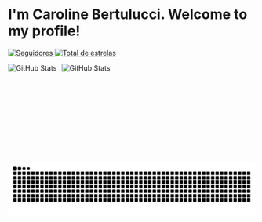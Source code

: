 # I'm Caroline Bertulucci. Welcome to my profile!

<p align="left">
  <a href="https://github.com/CarolineBertulucci?tab=followers">
        <img 
            alt="Seguidores" 
            title="Me siga no GitHub" 
            src="https://custom-icon-badges.demolab.com/github/followers/CarolineBertulucci?color=d3bcf9&labelColor=d3bcf6&style=for-the-badge&logo=github&label=Seguidores&logoColor=white"
        />
    </a>
    <a href="https://github.com/CarolineBertulucci?tab=repositories&sort=stargazers">
        <img 
            alt="Total de estrelas" 
            title="Total de estrelas GitHub" 
            src="https://custom-icon-badges.demolab.com/github/stars/CarolineBertulucci?color=d1fabf&style=for-the-badge&labelColor=d1fabf&logo=star&label=estrelas"
        />
    </a>
</p>

<p>
  <img 
    align="left" 
    alt="GitHub Stats" 
    height="200" 
    style="padding-right: 10px;" 
    src="https://github-readme-stats.vercel.app/api?username=CarolineBertulucci&show_icons=true&title_color=d3bcf6&icon_color=d1fabf&text_color=ffffff&bg_color=00000000&border_color=d3bcf6" 
  />
<img 
      align="left" 
      alt="GitHub Stats" 
      height="200" 
      style="padding-right: 10px;"
      src="https://github-readme-stats.vercel.app/api/top-langs/?username=CarolineBertulucci&title_color=d3bcf6&icon_color=d1fabf&text_color=ffffff&bg_color=00000000&border_color=d3bcf6&langs_count=7" 
  />
</p>
<picture align="center">
  <source media="(prefers-color-scheme: dark)" srcset="https://raw.githubusercontent.com/CarolineBertulucci/CarolineBertulucci/output/github-contribution-grid-snake-dark.svg">
  <source media="(prefers-color-scheme: light)" srcset="https://raw.githubusercontent.com/CarolineBertulucci/CarolineBertulucci/output/github-contribution-grid-snake-dark.svg">
  <img align="center" alt="github contribution grid snake animation" src="https://raw.githubusercontent.com/CarolineBertulucci/CarolineBertulucci/output/github-contribution-grid-snake.svg">
</picture>

